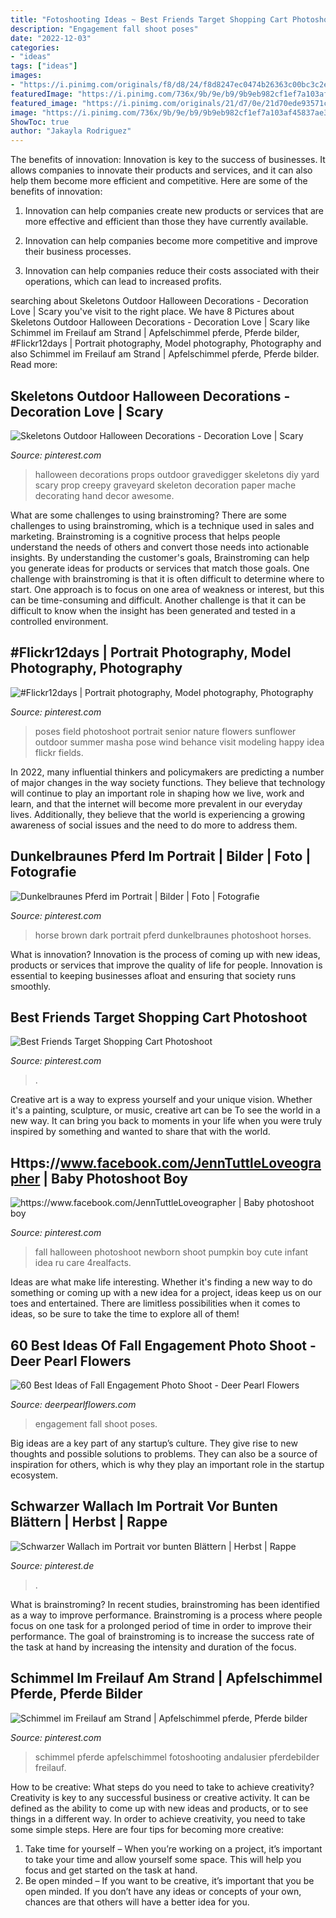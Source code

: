 ```yaml
---
title: "Fotoshooting Ideas ~ Best Friends Target Shopping Cart Photoshoot"
description: "Engagement fall shoot poses"
date: "2022-12-03"
categories:
- "ideas"
tags: ["ideas"]
images:
- "https://i.pinimg.com/originals/f8/d8/24/f8d8247ec0474b26363c00bc3c2e104a.jpg"
featuredImage: "https://i.pinimg.com/736x/9b/9e/b9/9b9eb982cf1ef7a103af45837ae3231e.jpg"
featured_image: "https://i.pinimg.com/originals/21/d7/0e/21d70ede93571ccfe604159af7c1bc5f.jpg"
image: "https://i.pinimg.com/736x/9b/9e/b9/9b9eb982cf1ef7a103af45837ae3231e.jpg"
ShowToc: true
author: "Jakayla Rodriguez"
---
```



The benefits of innovation:
Innovation is key to the success of businesses. It allows companies to innovate their products and services, and it can also help them become more efficient and competitive. Here are some of the benefits of innovation:
1. Innovation can help companies create new products or services that are more effective and efficient than those they have currently available.

2. Innovation can help companies become more competitive and improve their business processes.

3. Innovation can help companies reduce their costs associated with their operations, which can lead to increased profits.

	

		
searching about Skeletons Outdoor Halloween Decorations - Decoration Love | Scary you've visit to the right place. We have 8 Pictures about Skeletons Outdoor Halloween Decorations - Decoration Love | Scary like Schimmel im Freilauf am Strand | Apfelschimmel pferde, Pferde bilder, #Flickr12days | Portrait photography, Model photography, Photography and also Schimmel im Freilauf am Strand | Apfelschimmel pferde, Pferde bilder. Read more:
		
    
## Skeletons Outdoor Halloween Decorations - Decoration Love | Scary

<img loading=lazy src="https://i.pinimg.com/originals/21/d7/0e/21d70ede93571ccfe604159af7c1bc5f.jpg" onerror="this.onerror=null;this.src='https://tse2.mm.bing.net/th?id=OIP.4TR1Q_C-V3md9ydWlc2g9QHaJ4&amp;pid=15.1';" alt="Skeletons Outdoor Halloween Decorations - Decoration Love | Scary">

_Source: pinterest.com_

>halloween decorations props outdoor gravedigger skeletons diy yard scary prop creepy graveyard skeleton decoration paper mache decorating hand decor awesome. 

	

What are some challenges to using brainstroming?
There are some challenges to using brainstroming, which is a technique used in sales and marketing. Brainstroming is a cognitive process that helps people understand the needs of others and convert those needs into actionable insights. By understanding the customer's goals, Brainstroming can help you generate ideas for products or services that match those goals.
One challenge with brainstroming is that it is often difficult to determine where to start. One approach is to focus on one area of weakness or interest, but this can be time-consuming and difficult. Another challenge is that it can be difficult to know when the insight has been generated and tested in a controlled environment.

    
## #Flickr12days | Portrait Photography, Model Photography, Photography

<img loading=lazy src="https://i.pinimg.com/originals/f8/d8/24/f8d8247ec0474b26363c00bc3c2e104a.jpg" onerror="this.onerror=null;this.src='https://tse4.mm.bing.net/th?id=OIP.C9e_vi8_JU2ODq00jlItnQAAAA&amp;pid=15.1';" alt="#Flickr12days | Portrait photography, Model photography, Photography">

_Source: pinterest.com_

>poses field photoshoot portrait senior nature flowers sunflower outdoor summer masha pose wind behance visit modeling happy idea flickr fields. 

	

In 2022, many influential thinkers and policymakers are predicting a number of major changes in the way society functions. They believe that technology will continue to play an important role in shaping how we live, work and learn, and that the internet will become more prevalent in our everyday lives. Additionally, they believe that the world is experiencing a growing awareness of social issues and the need to do more to address them.

    
## Dunkelbraunes Pferd Im Portrait | Bilder | Foto | Fotografie

<img loading=lazy src="https://i.pinimg.com/originals/a9/58/fc/a958fc05b9497812212256b26140ff9c.jpg" onerror="this.onerror=null;this.src='https://tse3.mm.bing.net/th?id=OIP.Gq-pAfCv489rtBTlbsrsGwHaLH&amp;pid=15.1';" alt="Dunkelbraunes Pferd im Portrait | Bilder | Foto | Fotografie">

_Source: pinterest.com_

>horse brown dark portrait pferd dunkelbraunes photoshoot horses. 

	

What is innovation?
Innovation is the process of coming up with new ideas, products or services that improve the quality of life for people. Innovation is essential to keeping businesses afloat and ensuring that society runs smoothly.

    
## Best Friends Target Shopping Cart Photoshoot

<img loading=lazy src="https://i.pinimg.com/736x/5e/6d/7f/5e6d7ffca3cd180aeb440298da4617b0.jpg" onerror="this.onerror=null;this.src='https://tse2.mm.bing.net/th?id=OIP._5z0XiK3fksxKFgNE9jgUgHaLF&amp;pid=15.1';" alt="Best Friends Target Shopping Cart Photoshoot">

_Source: pinterest.com_

>. 

	

Creative art is a way to express yourself and your unique vision. Whether it's a painting, sculpture, or music, creative art can be To see the world in a new way. It can bring you back to moments in your life when you were truly inspired by something and wanted to share that with the world.

    
## Https://www.facebook.com/JennTuttleLoveographer | Baby Photoshoot Boy

<img loading=lazy src="https://i.pinimg.com/originals/49/d8/b7/49d8b7e2a5b5694b6f5eb56b0e100803.jpg" onerror="this.onerror=null;this.src='https://tse3.mm.bing.net/th?id=OIP.dQGMGDGLJ1ghjMD-g8gE0gHaLH&amp;pid=15.1';" alt="https://www.facebook.com/JennTuttleLoveographer | Baby photoshoot boy">

_Source: pinterest.com_

>fall halloween photoshoot newborn shoot pumpkin boy cute infant idea ru care 4realfacts. 

	

Ideas are what make life interesting. Whether it's finding a new way to do something or coming up with a new idea for a project, ideas keep us on our toes and entertained. There are limitless possibilities when it comes to ideas, so be sure to take the time to explore all of them!

    
## 60 Best Ideas Of Fall Engagement Photo Shoot - Deer Pearl Flowers

<img loading=lazy src="https://www.deerpearlflowers.com/wp-content/uploads/2016/08/Fall-Engagement-Photo-Shoot-and-Poses-Ideas-20.jpg" onerror="this.onerror=null;this.src='https://tse3.mm.bing.net/th?id=OIP.fmVzp6Lr_O-8B3jWsf_bNgHaLH&amp;pid=15.1';" alt="60 Best Ideas of Fall Engagement Photo Shoot - Deer Pearl Flowers">

_Source: deerpearlflowers.com_

>engagement fall shoot poses. 

	

Big ideas are a key part of any startup’s culture. They give rise to new thoughts and possible solutions to problems. They can also be a source of inspiration for others, which is why they play an important role in the startup ecosystem.

    
## Schwarzer Wallach Im Portrait Vor Bunten Blättern | Herbst | Rappe

<img loading=lazy src="https://i.pinimg.com/736x/9b/9e/b9/9b9eb982cf1ef7a103af45837ae3231e.jpg" onerror="this.onerror=null;this.src='https://tse4.mm.bing.net/th?id=OIP.aAgB8NHqpu0P8fHI15UMGQHaLH&amp;pid=15.1';" alt="Schwarzer Wallach im Portrait vor bunten Blättern | Herbst | Rappe">

_Source: pinterest.de_

>. 

	

What is brainstroming?
In recent studies, brainstroming has been identified as a way to improve performance. Brainstroming is a process where people focus on one task for a prolonged period of time in order to improve their performance. The goal of brainstroming is to increase the success rate of the task at hand by increasing the intensity and duration of the focus.

    
## Schimmel Im Freilauf Am Strand | Apfelschimmel Pferde, Pferde Bilder

<img loading=lazy src="https://i.pinimg.com/originals/8c/6c/dd/8c6cddf065b529a4b13873a505356818.jpg" onerror="this.onerror=null;this.src='https://tse2.mm.bing.net/th?id=OIP.395VS5KmThGfhQ-8UPOEYQHaE7&amp;pid=15.1';" alt="Schimmel im Freilauf am Strand | Apfelschimmel pferde, Pferde bilder">

_Source: pinterest.com_

>schimmel pferde apfelschimmel fotoshooting andalusier pferdebilder freilauf. 

	

How to be creative: What steps do you need to take to achieve creativity?
Creativity is key to any successful business or creative activity. It can be defined as the ability to come up with new ideas and products, or to see things in a different way. In order to achieve creativity, you need to take some simple steps. Here are four tips for becoming more creative: 
1) Take time for yourself – When you’re working on a project, it’s important to take your time and allow yourself some space. This will help you focus and get started on the task at hand. 
2) Be open minded – If you want to be creative, it’s important that you be open minded. If you don’t have any ideas or concepts of your own, chances are that others will have a better idea for you.


